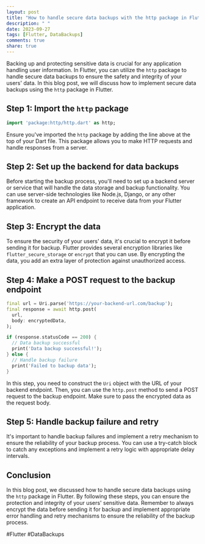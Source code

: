 ```yaml
---
layout: post
title: "How to handle secure data backups with the http package in Flutter?"
description: " "
date: 2023-09-27
tags: [Flutter, DataBackups]
comments: true
share: true
---
```


Backing up and protecting sensitive data is crucial for any application handling user information. In Flutter, you can utilize the `http` package to handle secure data backups to ensure the safety and integrity of your users' data. In this blog post, we will discuss how to implement secure data backups using the `http` package in Flutter.

## Step 1: Import the `http` package

```dart
import 'package:http/http.dart' as http;
```

Ensure you've imported the `http` package by adding the line above at the top of your Dart file. This package allows you to make HTTP requests and handle responses from a server.

## Step 2: Set up the backend for data backups

Before starting the backup process, you'll need to set up a backend server or service that will handle the data storage and backup functionality. You can use server-side technologies like Node.js, Django, or any other framework to create an API endpoint to receive data from your Flutter application.

## Step 3: Encrypt the data

To ensure the security of your users' data, it's crucial to encrypt it before sending it for backup. Flutter provides several encryption libraries like `flutter_secure_storage` or `encrypt` that you can use. By encrypting the data, you add an extra layer of protection against unauthorized access.

## Step 4: Make a POST request to the backup endpoint

```dart
final url = Uri.parse('https://your-backend-url.com/backup');
final response = await http.post(
  url,
  body: encryptedData,
);

if (response.statusCode == 200) {
  // Data backup successful
  print('Data backup successful!');
} else {
  // Handle backup failure
  print('Failed to backup data');
}
```

In this step, you need to construct the `Uri` object with the URL of your backend endpoint. Then, you can use the `http.post` method to send a POST request to the backup endpoint. Make sure to pass the encrypted data as the request body.

## Step 5: Handle backup failure and retry

It's important to handle backup failures and implement a retry mechanism to ensure the reliability of your backup process. You can use a try-catch block to catch any exceptions and implement a retry logic with appropriate delay intervals.

## Conclusion

In this blog post, we discussed how to handle secure data backups using the `http` package in Flutter. By following these steps, you can ensure the protection and integrity of your users' sensitive data. Remember to always encrypt the data before sending it for backup and implement appropriate error handling and retry mechanisms to ensure the reliability of the backup process.

#Flutter #DataBackups